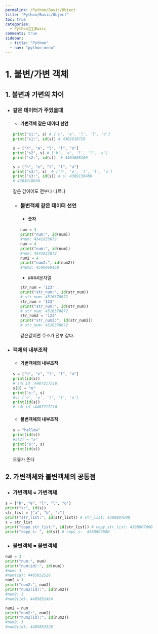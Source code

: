 ```yaml
---
permalink: /Python/Basic/Object
title: "Python/Basic/Object"
toc: true
categories:
  - Python🧑🏻‍💻Basic
comments: true
sidebar:
  - title: "Python"
  - nav: "python-menu"
---
```


# 1. 불변/가변 객체

## 1. 불변과 가변의 차이

- ### 같은 데이터가 주었을때

  - #### 가변객체 같은 데이터 선언

  ```python
  print("s1:", s) # ['h', 'e', 'l', 'l', 'o']
  print("s1:", id(s)) # 4302910720

  s = ["h", "e", "l", "l", "o"]
  print("s2", s) # ['h', 'e', 'l', 'l', 'o']
  print("s2:", id(s))  # 4303608160

  s = ["h", "e", "l", "l", "o"]
  print("s3:", s)  # ['h', 'e', 'l', 'l', 'o']
  print("s3:", id(s)) # s: 4389130480
  # 4303818656
  ```

  같은 값이어도 전부다 다르다

  - ### 불변객체 같은 데이터 선언
    - #### 숫자
    ```python
    num = 4
    print("num:", id(num))
    #num: 4541833072
    num = 4
    print("num:", id(num))
    #num: 4541833072
    num2 = 4
    print("num2:", id(num2))
    #num2: 4509069168
    ```
    - ####문자열
    ```python
    str_num = '123'
    print("str_num:", id(str_num))
    # str_num: 4516378672
    str_num = '123'
    print("str_num:", id(str_num))
    # str_num: 4516378672
    str_num2 = '123'
    print("str_num2:", id(str_num2))
    # str_num: 4516378672
    ```
    같은값이면 주소가 전부 같다.

- ### 객체의 내부조작
  - #### 가변객체의 내부조작
  ```python
  s = ["h", "e", "l", "l", "o"]
  print(id(s))
  # s의 id :4407217216
  s[0] = "e"
  print("s:", s)
  #s: ['e', 'e', 'l', 'l', 'o']
  print(id(s))
  # s의 id :4407217216
  ```
  - #### 불변객체의 내부조작
  ```python
  s = "hellow"
  print(id(s))
  #s[3] = "e"
  print("s:", s)
  print(id(s))
  ```
  오류가 뜬다

## 2. 가변객체와 불변객체의 공통점

- ### 가변객체 = 가변객체

```python
s = ["h", "e", "l", "l", "o"]
print("s:", id(s))
str_list = ["a", "b", "c"]
print("str_list:", id(str_list)) # str_list: 4388907600
s = str_list
print("copy_str_list:", id(str_list)) # copy_str_list: 4388907600
print("copy_s: ", id(s)) # copy_s:  4388907600
```

- ### 불변객체 = 불변객체

```python
num = 3
print("num:", num)
print("num(id):", id(num))
#num: 3
#num(id): 4405852528
num2 = 1
print("num2:", num2)
print("num2(id):", id(num2))
#num2: 1
#num2(id): 4405852464

num2 = num
print("num2:", num2)
print("num2(id):", id(num2))
#num2: 3
#num2(id): 4405852528
```
